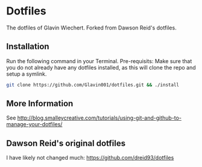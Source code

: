 Dotfiles
========

The dotfiles of Glavin Wiechert. Forked from Dawson Reid's dotfiles.

## Installation
Run the following command in your Terminal.
Pre-requisits: Make sure that you do not already have any dotfiles installed, as this will clone the repo and setup a symlink.
```bash
git clone https://github.com/Glavin001/dotfiles.git && ./install
```

## More Information
See http://blog.smalleycreative.com/tutorials/using-git-and-github-to-manage-your-dotfiles/

## Dawson Reid's original dotfiles
I have likely not changed much: https://github.com/dreid93/dotfiles

